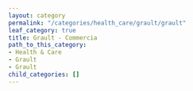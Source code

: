 ```yaml
---
layout: category
permalink: "/categories/health_care/grault/grault"
leaf_category: true
title: Grault - Commercia
path_to_this_category:
- Health & Care
- Grault
- Grault
child_categories: []
---
```

